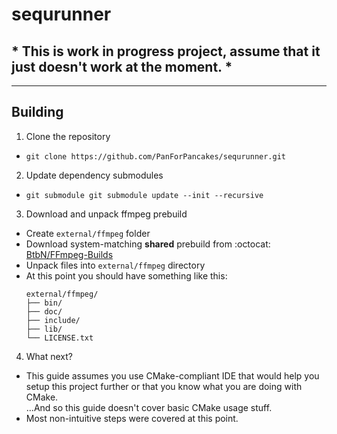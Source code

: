 ﻿# sequrunner

## \* This is **work in progress project**, assume that **it just doesn't work at the moment**. \*

---

## Building

1. Clone the repository

- ```
  git clone https://github.com/PanForPancakes/sequrunner.git
  ```

2. Update dependency submodules

- ```
  git submodule git submodule update --init --recursive
  ```

3. Download and unpack ffmpeg prebuild
- Create `external/ffmpeg` folder
- Download system-matching **shared** prebuild from :octocat: [BtbN/FFmpeg-Builds](https://github.com/BtbN/FFmpeg-Builds/releases/tag/latest)
- Unpack files into `external/ffmpeg` directory
- At this point you should have something like this:
  ```
  external/ffmpeg/
  ├── bin/
  ├── doc/
  ├── include/
  ├── lib/
  └── LICENSE.txt
  ```

4. What next?
- This guide assumes you use CMake-compliant IDE that would help you setup this project further or that you know what you are doing with CMake.  
  ...And so this guide doesn't cover basic CMake usage stuff.
- Most non-intuitive steps were covered at this point.